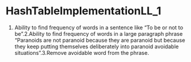 # HashTableImplementationLL_1
1. Ability to find frequency of words in a sentence like “To be or not to be”.2.Ability to find frequency of words in a large paragraph phrase “Paranoids are not paranoid because they are paranoid but because they keep putting themselves deliberately into paranoid avoidable situations”.3.Remove avoidable word from the phrase.
